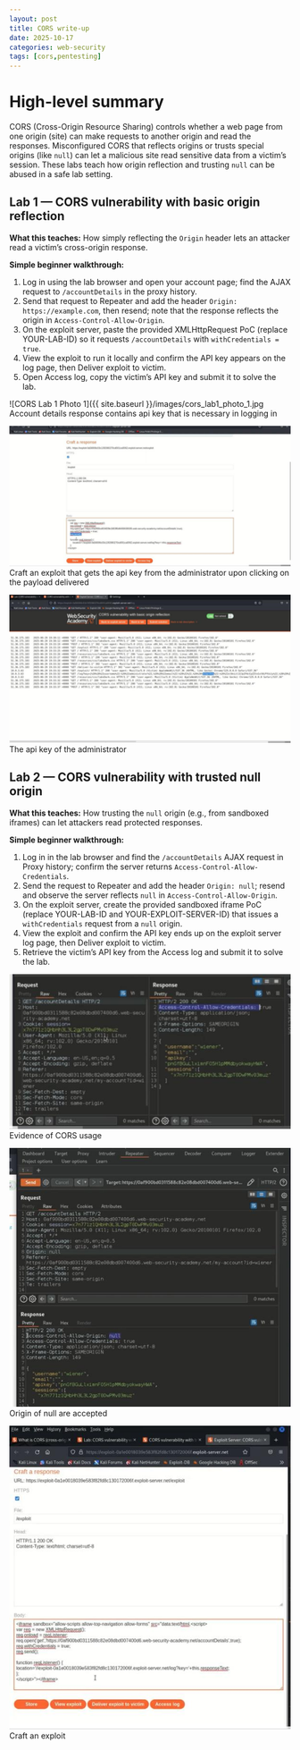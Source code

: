 ```yaml
---
layout: post
title: CORS write-up
date: 2025-10-17
categories: web-security
tags: [cors,pentesting]
---
```


# High-level summary
CORS (Cross-Origin Resource Sharing) controls whether a web page from one origin (site) can make requests to another origin and read the responses. Misconfigured CORS that reflects origins or trusts special origins (like `null`) can let a malicious site read sensitive data from a victim’s session. These labs teach how origin reflection and trusting `null` can be abused in a safe lab setting.

## Lab 1 — CORS vulnerability with basic origin reflection

**What this teaches:** How simply reflecting the `Origin` header lets an attacker read a victim’s cross-origin response.

**Simple beginner walkthrough:**

1. Log in using the lab browser and open your account page; find the AJAX request to `/accountDetails` in the proxy history.
2. Send that request to Repeater and add the header `Origin: https://example.com`, then resend; note that the response reflects the origin in `Access-Control-Allow-Origin`.
3. On the exploit server, paste the provided XMLHttpRequest PoC (replace YOUR-LAB-ID) so it requests `/accountDetails` with `withCredentials = true`.
4. View the exploit to run it locally and confirm the API key appears on the log page, then Deliver exploit to victim.
5. Open Access log, copy the victim’s API key and submit it to solve the lab.


![CORS Lab 1 Photo 1]({{ site.baseurl }}/images/cors_lab1_photo_1.jpg
Account details response contains api key that is necessary in logging in


![image alt](https://github.com/Lispectree/web-sec/blob/ba847991d1994179bf781c71dd7195f3328bd6ed/web-security-labs/labs/cors/CORS%20LAB1%20PHOTO2.jpg)
Craft an exploit that gets the api key from the administrator upon clicking on the payload delivered


![image alt](https://github.com/Lispectree/web-sec/blob/2ef75d7070d20e615a94c27a2b7324274ac9db41/web-security-labs/labs/cors/CORS%20LAB1%20PHOTO3.jpg)
The api key of the administrator
## Lab 2 — CORS vulnerability with trusted null origin

**What this teaches:** How trusting the `null` origin (e.g., from sandboxed iframes) can let attackers read protected responses.

**Simple beginner walkthrough:**

1. Log in in the lab browser and find the `/accountDetails` AJAX request in Proxy history; confirm the server returns `Access-Control-Allow-Credentials`.
2. Send the request to Repeater and add the header `Origin: null`; resend and observe the server reflects `null` in `Access-Control-Allow-Origin`.
3. On the exploit server, create the provided sandboxed iframe PoC (replace YOUR-LAB-ID and YOUR-EXPLOIT-SERVER-ID) that issues a `withCredentials` request from a `null` origin.
4. View the exploit and confirm the API key ends up on the exploit server log page, then Deliver exploit to victim.
5. Retrieve the victim’s API key from the Access log and submit it to solve the lab.

![image alt](https://github.com/Lispectree/web-sec/blob/96456ab292d24d3e15a805f14e556381218cde98/web-security-labs/labs/cors/CORS%20LAB2%20PHOTO1.jpg)
Evidence of CORS usage


![image alt](https://github.com/Lispectree/web-sec/blob/b8870112878ab669ba18bf398d5a34bc93e532c0/web-security-labs/labs/cors/CORS%20LAB2%20PHOTO2.jpg)
Origin of null are accepted


![image alt](https://github.com/Lispectree/web-sec/blob/feaf54decd86f672cf12a216eaba6d8a68d83b81/web-security-labs/labs/cors/CORS%20LAB2%20PHOTO3.jpg)
Craft an exploit

